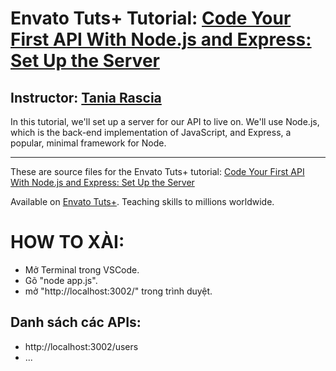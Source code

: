 # Envato Tuts+ Tutorial: [Code Your First API With Node.js and Express: Set Up the Server][published url]
## Instructor: [Tania Rascia][instructor url]

In this tutorial, we'll set up a server for our API to live on. We'll use Node.js, which is the back-end implementation of JavaScript, and Express, a popular, minimal framework for Node.

------

These are source files for the Envato Tuts+ tutorial: [Code Your First API With Node.js and Express: Set Up the Server][published url]

Available on [Envato Tuts+](https://tutsplus.com). Teaching skills to millions worldwide.

[published url]: http://code.tutsplus.com/tutorials/code-your-first-api-with-nodejs-and-express-set-up-the-server--cms-31698
[instructor url]: https://tutsplus.com/authors/tania-rascia


# HOW TO XÀI:
- Mở Terminal trong VSCode.
- Gõ "node app.js".
- mở "http://localhost:3002/" trong trình duyệt.

## Danh sách các APIs:
- http://localhost:3002/users
- ...